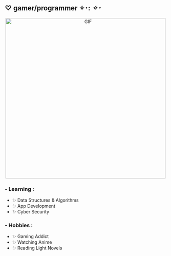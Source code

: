## ♡ gamer/programmer ✧･: *✧･*

<p align="center">
<img hight="400" width="500" alt="GIF" src="https://user-images.githubusercontent.com/112387200/187173290-a4fad244-24d1-4eb0-9f7d-4966f9ca4b3f.gif">
</p>

### - Learning :
- ✨ Data Structures & Algorithms
- ✨ App Development
- ✨ Cyber Security

### - Hobbies : 
- ✨ Gaming Addict
- ✨ Watching Anime
- ✨ Reading Light Novels
